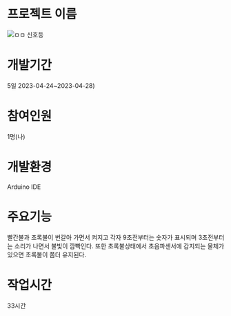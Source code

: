 # 프로젝트 이름
![ㅁㅁ](https://user-images.githubusercontent.com/125548154/235044752-19763726-fa39-46f9-94ab-a249009a5dcf.jpg)
신호등

# 개발기간
5일 2023-04-24~2023-04-28) 

# 참여인원
1명(나)

# 개발환경
Arduino IDE 

# 주요기능
빨간불과 초록불이 번갈아 가면서 켜지고
각자 9초전부터는 숫자가 표시되며 3초전부터는 소리가 나면서 불빛이 깜빡인다.
또한 초록불상태에서 초음파센서에 감지되는 물체가 있으면 초록불이  쫌더 유지된다.

# 작업시간
33시간


